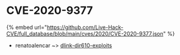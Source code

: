 # CVE-2020-9377
{% embed url="https://github.com/Live-Hack-CVE/full_database/blob/main/cves/2020/CVE-2020-9377.json" %}

* renatoalencar ~> [dlink-dir610-exploits](https://www.alice-snow.ru/2020/database/cve-2020-9377/dlink-dir610-exploits-renatoalencar)
